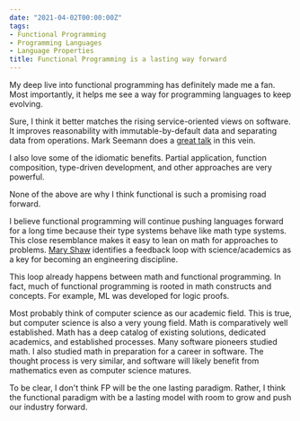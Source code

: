 ```yaml
---
date: "2021-04-02T00:00:00Z"
tags:
- Functional Programming
- Programming Languages
- Language Properties
title: Functional Programming is a lasting way forward
---
```


My deep live into functional programming has definitely made me a fan. Most importantly, it helps me see a way for programming languages to keep evolving.
<!--more-->

Sure, I think it better matches the rising service-oriented views on software. It improves reasonability with immutable-by-default data and separating data from operations. Mark Seemann does a [great talk](https://www.youtube.com/watch?v=US8QG9I1XW0) in this vein. 

I also love some of the idiomatic benefits. Partial application, function composition, type-driven development, and other approaches are very powerful.

None of the above are why I think functional is such a promising road forward. 

I believe functional programming will continue pushing languages forward for a long time because their type systems behave like math type systems.
This close resemblance makes it easy to lean on math for approaches to problems. [Mary Shaw](https://resources.sei.cmu.edu/asset_files/TechnicalReport/1990_005_001_299270.pdf) identifies a feedback loop with science/academics as a key for becoming an engineering discipline. 

This loop already happens between math and functional programming. In fact, much of functional programming is rooted in math constructs and concepts. For example, ML was developed for logic proofs.

Most probably think of computer science as our academic field. This is true, but computer science is also a very young field. Math is comparatively well established. Math has a deep catalog of existing solutions, dedicated academics, and established processes. Many software pioneers studied math. I also studied math in preparation for a career in software. The thought process is very similar, and software will likely benefit from mathematics even as computer science matures.

To be clear, I don't think FP will be the one lasting paradigm. Rather, I think the functional paradigm with be a lasting model with room to grow and push our industry forward.

